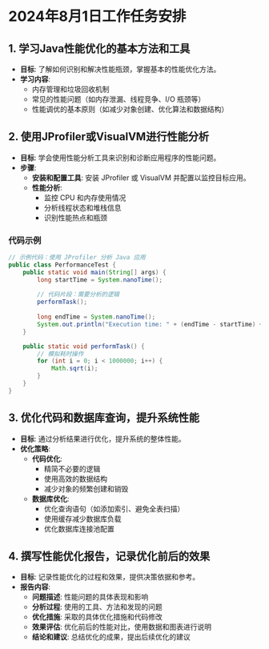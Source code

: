 # 2024年8月1日工作任务安排

## 1. 学习Java性能优化的基本方法和工具

- **目标**: 了解如何识别和解决性能瓶颈，掌握基本的性能优化方法。
- **学习内容**:
  - 内存管理和垃圾回收机制
  - 常见的性能问题（如内存泄漏、线程竞争、I/O 瓶颈等）
  - 性能调优的基本原则（如减少对象创建、优化算法和数据结构）

## 2. 使用JProfiler或VisualVM进行性能分析

- **目标**: 学会使用性能分析工具来识别和诊断应用程序的性能问题。
- **步骤**:
  - **安装和配置工具**: 安装 JProfiler 或 VisualVM 并配置以监控目标应用。
  - **性能分析**:
    - 监控 CPU 和内存使用情况
    - 分析线程状态和堆栈信息
    - 识别性能热点和瓶颈

### 代码示例

```java
// 示例代码：使用 JProfiler 分析 Java 应用
public class PerformanceTest {
    public static void main(String[] args) {
        long startTime = System.nanoTime();
        
        // 代码片段：需要分析的逻辑
        performTask();
        
        long endTime = System.nanoTime();
        System.out.println("Execution time: " + (endTime - startTime) + " ns");
    }

    public static void performTask() {
        // 模拟耗时操作
        for (int i = 0; i < 1000000; i++) {
            Math.sqrt(i);
        }
    }
}
```

## 3. 优化代码和数据库查询，提升系统性能

- **目标**: 通过分析结果进行优化，提升系统的整体性能。
- **优化策略**:
    - **代码优化**:
        - 精简不必要的逻辑
        - 使用高效的数据结构
        - 减少对象的频繁创建和销毁
    - **数据库优化**:
        - 优化查询语句（如添加索引、避免全表扫描）
        - 使用缓存减少数据库负载
        - 优化数据库连接池配置

## 4. 撰写性能优化报告，记录优化前后的效果

- **目标**: 记录性能优化的过程和效果，提供决策依据和参考。
- **报告内容**:
    - **问题描述**: 性能问题的具体表现和影响
    - **分析过程**: 使用的工具、方法和发现的问题
    - **优化措施**: 采取的具体优化措施和代码修改
    - **效果评估**: 优化前后的性能对比，使用数据和图表进行说明
    - **结论和建议**: 总结优化的成果，提出后续优化的建议

